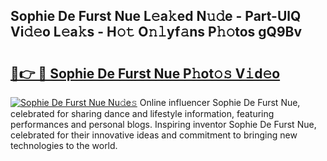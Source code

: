 ## Sophie De Furst Nue L𝚎a𝚔ed N𝚞𝚍e - Part-UlQ Vi𝚍𝚎o L𝚎a𝚔s - H𝚘𝚝 O𝚗𝚕yf𝚊ns P𝚑𝚘tos gQ9Bv

# <h2><a href="http://kfa18y.oniu.top/?m=Sophie+De+Furst+Nue">🔗👉 🔴 Sophie De Furst Nue P𝚑ot𝚘𝚜 V𝚒d𝚎o</a></h2>

[![Sophie De Furst Nue Nu𝚍e𝚜](https://i.imgur.com/0qMVB7G.gif)](http://kfa18y.oniu.top/?m=Sophie+De+Furst+Nue)
Online influencer Sophie De Furst Nue, celebrated for sharing dance and lifestyle information, featuring performances and personal blogs. Inspiring inventor Sophie De Furst Nue, celebrated for their innovative ideas and commitment to bringing new technologies to the world.  
